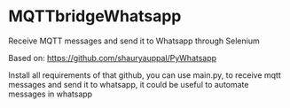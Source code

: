 # MQTTbridgeWhatsapp
Receive MQTT messages and send it to Whatsapp through Selenium

Based on:
https://github.com/shauryauppal/PyWhatsapp

Install all requirements of that github, you can use main.py, to receive mqtt messages and send it to whatsapp, it could be useful to automate messages in whatsapp

